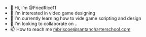 - 👋 Hi, I’m @FriedRice11
- 👀 I’m interested in video game designing
- 🌱 I’m currently learning how to vide game scripting and design
- 💞️ I’m looking to collaborate on ..
- 📫 How to reach me mbriscoe@santancharterschool.com

<!---
FriedRice11/FriedRice11 is a ✨ special ✨ repository because its `README.md` (this file) appears on your GitHub profile.
You can click the Preview link to take a look at your changes.
--->
